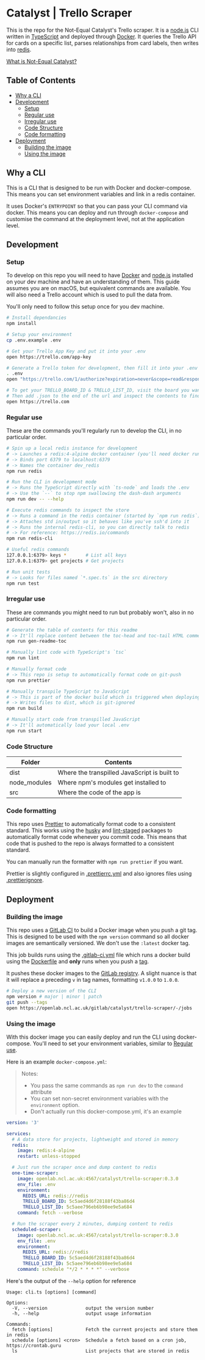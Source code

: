 # Catalyst | Trello Scraper

This is the repo for the Not-Equal Catalyst's Trello scraper.
It is a [node.js](https://nodejs.org)
CLI written in [TypeScript](https://www.typescriptlang.org/)
and deployed through [Docker](https://www.docker.com/).
It queries the Trello API for cards on a specific list,
parses relationships from card labels, then writes into [redis](https://redis.io/).

[What is Not-Equal Catalyst?](https://github.com/unplatform/catalyst-about)

<!-- toc-head -->

## Table of Contents

- [Why a CLI](#why-a-cli)
- [Development](#development)
  - [Setup](#setup)
  - [Regular use](#regular-use)
  - [Irregular use](#irregular-use)
  - [Code Structure](#code-structure)
  - [Code formatting](#code-formatting)
- [Deployment](#deployment)
  - [Building the image](#building-the-image)
  - [Using the image](#using-the-image)

<!-- toc-tail -->

## Why a CLI

This is a CLI that is designed to be run with Docker and docker-compose.
This means you can set environment variables and link in a redis container.

It uses Docker's `ENTRYPOINT` so that you can pass your CLI command via docker.
This means you can deploy and run through `docker-compose` and customise the command
at the deployment level, not at the application level.

## Development

### Setup

To develop on this repo you will need to have [Docker](https://www.docker.com/) and
[node.js](https://nodejs.org) installed on your dev machine and have an understanding of them.
This guide assumes you are on macOS, but equivalent commands are available.
You will also need a Trello account which is used to pull the data from.

You'll only need to follow this setup once for you dev machine.

```bash
# Install dependancies
npm install

# Setup your environment
cp .env.example .env

# Get your Trello App Key and put it into your .env
open https://trello.com/app-key

# Generate a Trello token for development, then fill it into your .env
. .env
open "https://trello.com/1/authorize?expiration=never&scope=read&response_type=token&name=Husky%20CMS&key=$TRELLO_APP_KEY"

# To get your TRELLO_BOARD_ID & TRELLO_LIST_ID, visit the board you want to pull from on the trello.com
# Then add .json to the end of the url and inspect the contents to find your values
open https://trello.com
```

### Regular use

These are the commands you'll regularly run to develop the CLI, in no particular order.

```bash
# Spin up a local redis instance for development
# -> Launches a redis:4-alpine docker container (you'll need docker running)
# -> Binds port 6379 to localhost:6379
# -> Names the container dev_redis
npm run redis

# Run the CLI in development mode
# -> Runs the TypeScript directly with `ts-node` and loads the .env
# -> Use the `--` to stop npm swallowing the dash-dash arguments
npm run dev -- --help

# Execute redis commands to inspect the store
# -> Runs a command in the redis container (started by `npm run redis`)
# -> Attaches std in/output so it behaves like you've ssh'd into it
# -> Runs the internal redis-cli, so you can directly talk to redis
# -> For reference: https://redis.io/commands
npm run redis-cli

# Useful redis commands
127.0.0.1:6379> keys *       # List all keys
127.0.0.1:6379> get projects # Get projects

# Run unit tests
# -> Looks for files named `*.spec.ts` in the src directory
npm run test
```

### Irregular use

These are commands you might need to run but probably won't, also in no particular order.

```bash
# Generate the table of contents for this readme
# -> It'll replace content between the toc-head and toc-tail HTML comments
npm run gen-readme-toc

# Manually lint code with TypeScript's `tsc`
npm run lint

# Manually format code
# -> This repo is setup to automatically format code on git-push
npm run prettier

# Manually transpile TypeScript to JavaScript
# -> This is part of the docker build which is triggered when deploying
# -> Writes files to dist, which is git-ignored
npm run build

# Manually start code from transpilled JavaScript
# -> It'll automatically load your local .env
npm run start
```

### Code Structure

| Folder       | Contents                                     |
| ------------ | -------------------------------------------- |
| dist         | Where the transpilled JavaScript is built to |
| node_modules | Where npm's modules get installed to         |
| src          | Where the code of the app is                 |

### Code formatting

This repo uses [Prettier](https://prettier.io/) to automatically format code to a consistent standard.
This works using the [husky](https://www.npmjs.com/package/husky)
and [lint-staged](https://www.npmjs.com/package/lint-staged) packages to
automatically format code whenever you commit code.
This means that code that is pushed to the repo is always formatted to a consistent standard.

You can manually run the formatter with `npm run prettier` if you want.

Prettier is slightly configured in [.prettierrc.yml](/.prettierrc.yml)
and also ignores files using [.prettierignore](/.prettierignore).

## Deployment

### Building the image

This repo uses a [GitLab CI](https://about.gitlab.com/product/continuous-integration/)
to build a Docker image when you push a git tag.
This is designed to be used with the `npm version` command so all docker images are semantically versioned.
We don't use the `:latest` docker tag.

This job builds runs using the [.gitlab-ci.yml](/.gitlab-ci.yml) file which
runs a docker build using the [Dockerfile](/Dockerfile)
and **only** runs when you push a [tag](https://git-scm.com/book/en/v2/Git-Basics-Tagging).

It pushes these docker images to the [GitLab registry](https://openlab.ncl.ac.uk/gitlab/catalyst/trello-scraper/container_registry).
A slight nuance is that it will replace a preceding `v` in tag names, formatting `v1.0.0` to `1.0.0`.

```bash
# Deploy a new version of the CLI
npm version # major | minor | patch
git push --tags
open https://openlab.ncl.ac.uk/gitlab/catalyst/trello-scraper/-/jobs
```

### Using the image

With this docker image you can easily deploy and run the CLI using docker-compose.
You'll need to set your environment variables, similar to [Regular use](#regular-use).

Here is an example `docker-compose.yml`:

> Notes:
>
> - You pass the same commands as `npm run dev` to the `command` attribute
> - You can set non-secret environment variables with the `environment` option.
> - Don't actually run this docker-compose.yml, it's an example

```yml
version: '3'

services:
  # A data store for projects, lightweight and stored in memory
  redis:
    image: redis:4-alpine
    restart: unless-stopped

  # Just run the scraper once and dump content to redis
  one-time-scraper:
    image: openlab.ncl.ac.uk:4567/catalyst/trello-scraper:0.3.0
    env_file: .env
    environment:
      REDIS_URL: redis://redis
      TRELLO_BOARD_ID: 5c5aed4d6f28188f43ba86d4
      TRELLO_LIST_ID: 5c5aee796eb6b98ee9e5a684
    command: fetch --verbose

  # Run the scraper every 2 minutes, dumping content to redis
  scheduled-scraper:
    image: openlab.ncl.ac.uk:4567/catalyst/trello-scraper:0.3.0
    env_file: .env
    environment:
      REDIS_URL: redis://redis
      TRELLO_BOARD_ID: 5c5aed4d6f28188f43ba86d4
      TRELLO_LIST_ID: 5c5aee796eb6b98ee9e5a684
    command: schedule "*/2 * * * *" --verbose
```

Here's the output of the `--help` option for reference

```
Usage: cli.ts [options] [command]

Options:
  -V, --version              output the version number
  -h, --help                 output usage information

Commands:
  fetch [options]            Fetch the current projects and store them in redis
  schedule [options] <cron>  Schedule a fetch based on a cron job, https://crontab.guru
  ls                         List projects that are stored in redis
```
